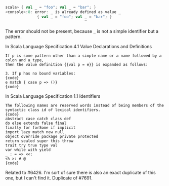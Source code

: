 ```scala
scala> { val _ = "foo"; val _ = "bar"; }
<console>:8: error: _ is already defined as value _
              { val _ = "foo"; val _ = "bar"; }
                                   ^
```
The error should not be present, because `_` is not a simple identifier but a pattern.


In Scala Language Specification 4.1 Value Declarations and Definitions
```
If p is some pattern other than a simple name or a name followed by a colon and a type,
then the value definition {{val p = e}} is expanded as follows:
```

```
3. If p has no bound variables:
{code}
e match { case p => ()}
{code}
```


In Scala Language Specification 1.1 Identifiers
```
The following names are reserved words instead of being members of the syntactic class id of lexical identifiers.
{code}
abstract case catch class def
do else extends false final
finally for forSome if implicit
import lazy match new null
object override package private protected
return sealed super this throw
trait try true type val
var while with yield
_ : = => <<:
<% >: # @
{code}
```

Related to #6426. I'm sort of sure there is also an exact duplicate of this one, but I can't find it.
Duplicate of #7691.
